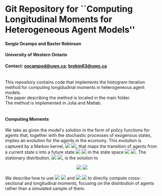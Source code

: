 # Git Repository for ``Computing Longitudinal Moments for Heterogeneous Agent Models''
#### **Sergio Ocampo and Baxter Robinson**

#### **University of Western Ontario**

#### **Contact:** socampod@uwo.ca; brobin63@uwo.ca

<br/>
This repository contains code that implements the histogram iteration method for computing longidudinal moments in heterogeneous agent models.<br/>
The paper describing the method is located in the main folder.<br/>
The method is implemented in Julia and Matlab.<br/>
<br/>

#### **Computing Moments**

We take as given the model's solution in the form of policy functions for agents that, together with the stochastic processes of exogenous states, implies an evolution for the agents in the economy. 
This evolution is captured by a Markov kernel, 
  <img src="https://render.githubusercontent.com/render/math?math={T\left(s^{'}|s\right)}#gh-light-mode-only">
  <img src="https://render.githubusercontent.com/render/math?math={\color{white}T\left(s^{'}|s\right)}#gh-dark-mode-only">, 
that maps the transition of agents from a current state $s$ into a future state 
  <img src="https://render.githubusercontent.com/render/math?math={s^{'}}#gh-light-mode-only">
  <img src="https://render.githubusercontent.com/render/math?math={\color{white}s^{'}}#gh-dark-mode-only">
in the state space 
  <img src="https://render.githubusercontent.com/render/math?math={{\cal S}}#gh-light-mode-only">
  <img src="https://render.githubusercontent.com/render/math?math={\color{white}{\cal S}}#gh-dark-mode-only">.
The stationary distribution, 
  <img src="https://render.githubusercontent.com/render/math?math={\lambda}#gh-light-mode-only">
  <img src="https://render.githubusercontent.com/render/math?math={\color{white}\lambda}#gh-dark-mode-only">, 
is the solution to<br/>
<p align="center">
  <img src="https://render.githubusercontent.com/render/math?math={\Large
    \lambda\left(s^{'}\right) = \int_{s\in{\cal S}} T\left(s^{'}|s\right) \lambda\left(s\right) ds
    }#gh-light-mode-only">
  <img src="https://render.githubusercontent.com/render/math?math={\Large\color{white}
    \lambda\left(s^{'}\right) = \int_{s\in{\cal S}} T\left(s^{'}|s\right) \lambda\left(s\right) ds
    }#gh-dark-mode-only">
</p>
We describe how to use 
  <img src="https://render.githubusercontent.com/render/math?math={\lambda}#gh-light-mode-only">
  <img src="https://render.githubusercontent.com/render/math?math={\color{white}\lambda}#gh-dark-mode-only"> 
and 
  <img src="https://render.githubusercontent.com/render/math?math={T}#gh-light-mode-only">
  <img src="https://render.githubusercontent.com/render/math?math={\color{white}T}#gh-dark-mode-only">
to directly compute cross-sectional and longitudinal moments, focusing on the distribution of agents rather than a simulated sample of them. 

